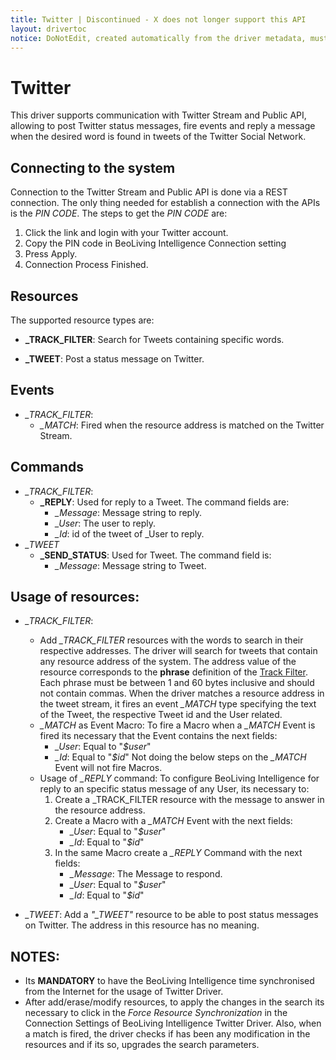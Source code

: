 ```yaml
---
title: Twitter | Discontinued - X does not longer support this API
layout: drivertoc
notice: DoNotEdit, created automatically from the driver metadata, must be updated on the driver itself
---
```

Twitter
===============================

This driver supports communication with Twitter Stream and Public API,
allowing to post Twitter status messages, fire events and reply a message 
when the desired word is found in tweets of the Twitter Social Network.

Connecting to the system
--------------------------------

Connection to the Twitter Stream and Public API is done via a REST connection. The 
only thing needed for establish a connection with the APIs is the *PIN CODE*. The 
steps to get the *PIN CODE* are:

 1. Click the link and login with your Twitter account.
 2. Copy the PIN code in BeoLiving Intelligence Connection setting
 3. Press Apply.
 4. Connection Process Finished.

Resources
--------------------------------

The supported resource types are:

+ **\_TRACK_FILTER**: Search for Tweets containing specific words.

+ **\_TWEET**: Post a status message on Twitter.

Events
---------------
 + *_TRACK_FILTER*:
   - *_MATCH*: Fired when the resource address is matched on the Twitter Stream.

Commands
--------------
  + *_TRACK_FILTER*:
    - **\_REPLY**: Used for reply to a Tweet. The command fields are:
      - *_Message*: Message string to reply.
      - *_User*: The user to reply.
      - *_Id*: id of the tweet of _User to reply. 
  + *_TWEET*
    - **\_SEND\_STATUS**: Used for Tweet. The command field is:
      - *_Message*: Message string to Tweet.

Usage of resources:
--------------------------
+ *_TRACK_FILTER*: 
  - Add *_TRACK_FILTER* resources with the words to search in their respective addresses. The driver 
will search for tweets that contain any resource address of the system. The address value of the 
resource corresponds to the **phrase** definition of the [Track Filter](https://dev.twitter.com/streaming/overview/request-parameters#track). 
Each phrase must be between 1 and 60 bytes inclusive and should not contain commas. When the driver 
matches a resource address in the tweet stream, it fires an event *_MATCH* type specifying the text 
of the Tweet, the respective Tweet id and the User related.
  -  *\_MATCH* as Event Macro:
To fire a Macro when a *\_MATCH* Event is fired its necessary that the Event contains the next fields:
     - *\_User*: Equal to "*$user*"
     - *\_Id*: Equal to "*$id*"
Not doing the below steps on the *\_MATCH* Event will not fire Macros.
  -  Usage of *_REPLY* command: 
To configure BeoLiving Intelligence for reply to an specific status message of any User, its necessary to: 
     1. Create a \_TRACK_FILTER resource with the message to answer in the resource address.
     2. Create a Macro with a *\_MATCH* Event with the next fields:
          - *\_User*: Equal to "*$user*"
          - *\_Id*: Equal to "*$id*"
     3. In the same Macro create a *\_REPLY* Command with the next fields:
          - *\_Message*: The Message to respond.
          - *\_User*: Equal to "*$user*"
          - *\_Id*: Equal to "*$id*" 

+ *_TWEET*: Add a *"_TWEET"* resource to be able to post status messages on Twitter. The address in 
this resource has no meaning. 


**NOTES**: 
------------------------

+ Its **MANDATORY** to have the BeoLiving Intelligence time synchronised from the Internet for the usage of Twitter Driver.
+ After add/erase/modify resources, to apply the changes in the
search its necessary to click in the *Force Resource Synchronization* in
the Connection Settings of BeoLiving Intelligence Twitter Driver. Also, when a
match is fired, the driver checks if has been any modification in the
resources and if its so, upgrades the search parameters.
